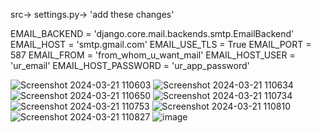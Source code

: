 src-> settings.py-> 'add these changes'

EMAIL_BACKEND = 'django.core.mail.backends.smtp.EmailBackend'
EMAIL_HOST = 'smtp.gmail.com'
EMAIL_USE_TLS = True
EMAIL_PORT = 587
EMAIL_FROM = 'from_whom_u_want_mail'
EMAIL_HOST_USER = 'ur_email'
EMAIL_HOST_PASSWORD = 'ur_app_password'

![Screenshot 2024-03-21 110603](https://github.com/dcruzjanice/crescendo-food-quality-checker/assets/65847968/39611617-cf27-4f64-94ed-8be4957fb996)
![Screenshot 2024-03-21 110634](https://github.com/dcruzjanice/crescendo-food-quality-checker/assets/65847968/7c27be75-1bd0-46d3-aa90-fa5cd927d39f)
![Screenshot 2024-03-21 110650](https://github.com/dcruzjanice/crescendo-food-quality-checker/assets/65847968/0725117e-3b12-4bb3-a40c-5acaa0201f44)
![Screenshot 2024-03-21 110734](https://github.com/dcruzjanice/crescendo-food-quality-checker/assets/65847968/364af1a5-28ab-41e1-a17c-2e45af5604f1)
![Screenshot 2024-03-21 110753](https://github.com/dcruzjanice/crescendo-food-quality-checker/assets/65847968/fb6bc5f0-2f36-4ee6-aa22-3ff55612183a)
![Screenshot 2024-03-21 110810](https://github.com/dcruzjanice/crescendo-food-quality-checker/assets/65847968/b0227334-1288-4a2e-a5b8-22ab1e90ac4e)
![Screenshot 2024-03-21 110827](https://github.com/dcruzjanice/crescendo-food-quality-checker/assets/65847968/45d0cbc8-1e98-4c29-a239-25b42cce7a45)
![image](https://github.com/dcruzjanice/crescendo-food-quality-checker/assets/65847968/1c3b0c14-d851-4d97-9bae-78ea245292d5)
